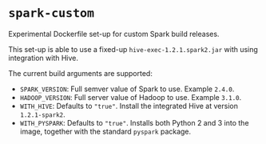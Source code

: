 # `spark-custom`

Experimental Dockerfile set-up for custom Spark build releases.

This set-up is able to use a fixed-up `hive-exec-1.2.1.spark2.jar` with using
integration with Hive.

The current build arguments are supported:

- `SPARK_VERSION`: Full semver value of Spark to use. Example `2.4.0`.
- `HADOOP_VERSION`: Full server value of Hadoop to use. Example `3.1.0`.
- `WITH_HIVE`: Defaults to `"true"`. Install the integrated Hive at version
  `1.2.1-spark2`.
- `WITH_PYSPARK`: Defaults to `"true"`. Installs both Python 2 and 3 into the
  image, together with the standard `pyspark` package.
